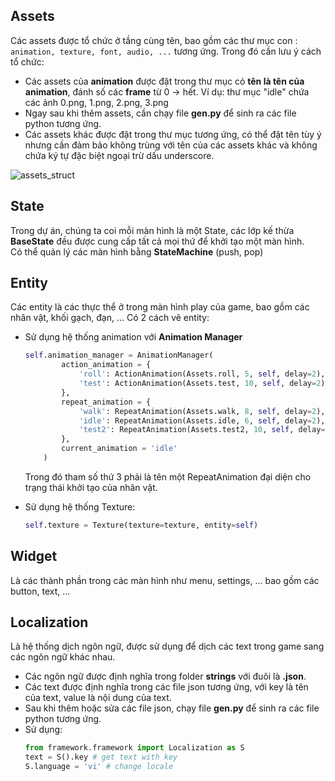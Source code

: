 ## Assets
Các assets được tổ chức ở tầng cùng tên, bao gồm các thư mục con : `animation, texture, font, audio, ...` tương ứng. Trong đó cần lưu ý cách tổ chức:
- Các assets của **animation** được đặt trong thư mục có **tên là tên của animation**, đánh số các **frame** từ 0 -> hết. 
Ví dụ: thư mục "idle" chứa các ảnh 0.png, 1.png, 2.png, 3.png
- Ngay sau khi thêm assets, cần chạy file **__gen__.py** để sinh ra các file python tương ứng.
- Các assets khác được đặt trong thư mục tương ứng, có thể đặt tên tùy ý nhưng cần đảm bảo không trùng với tên của các assets khác và không chứa ký tự đặc biệt ngoại trừ dấu underscore.

![assets_struct](https://media.discordapp.net/attachments/960780341952544798/1161998326082838628/image.png?ex=653a5645&is=6527e145&hm=2ef4758a1329d086f7321600a991c59cdd281c3c74ee96c81d30872f2e2b591d&=&width=332&height=621)
## State
Trong dự án, chúng ta coi mỗi màn hình là một State, các lớp kế thừa **BaseState** đều được cung cấp tất cả mọi thứ để khởi tạo một màn hình.  <br>
Có thể quản lý các màn hình bằng **StateMachine** (push, pop)
## Entity
Các entity là các thực thể ở trong màn hình play của game, bao gồm các nhân vật, khối gạch, đạn, ... 
Có 2 cách vẽ entity: 
- Sử dụng hệ thống animation với **Animation Manager**
	```python
	self.animation_manager = AnimationManager(
	        action_animation = {
	            'roll': ActionAnimation(Assets.roll, 5, self, delay=2),
	            'test': ActionAnimation(Assets.test, 10, self, delay=2),
	        },
	        repeat_animation = {
	            'walk': RepeatAnimation(Assets.walk, 8, self, delay=2),
	            'idle': RepeatAnimation(Assets.idle, 6, self, delay=2),
	            'test2': RepeatAnimation(Assets.test2, 10, self, delay=2),
	        },
	        current_animation = 'idle'
	    )
	```
	Trong đó tham số thứ 3 phải là tên một RepeatAnimation đại diện cho trạng thái khởi tạo của nhân vật.

- Sử dụng hệ thống Texture:
	```python
	self.texture = Texture(texture=texture, entity=self)
	```

## Widget
Là các thành phần trong các màn hình như menu, settings, ... bao gồm các button, text, ... 

## Localization
Là hệ thống dịch ngôn ngữ, được sử dụng để dịch các text trong game sang các ngôn ngữ khác nhau.
- Các ngôn ngữ được định nghĩa trong folder **strings** với đuôi là **.json**.
- Các text được định nghĩa trong các file json tương ứng, với key là tên của text, value là nội dung của text.
- Sau khi thêm hoặc sửa các file json, chạy file **__gen__.py** để sinh ra các file python tương ứng.
- Sử dụng:
	```python
	from framework.framework import Localization as S
	text = S().key # get text with key
	S.language = 'vi' # change locale
	```